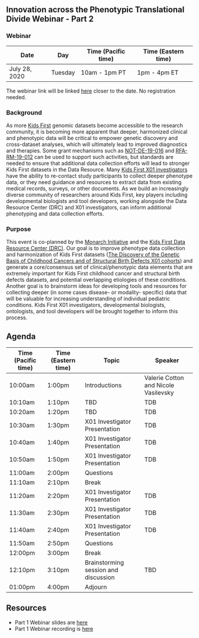 
## Innovation across the Phenotypic Translational Divide Webinar - Part 2

### Webinar 

Date | Day | Time (Pacific time) | Time (Eastern time)
-- | -- | -- | --
July 28, 2020 | Tuesday | 10am - 1pm PT | 1pm - 4pm ET 

The webinar link will be linked [here]() closer to the date. No registration needed.  


### Background

As more [Kids First](https://kidsfirstdrc.org/) genomic datasets become accessible to the research community, it is becoming more apparent that deeper, harmonized clinical and phenotypic data will be critical to empower genetic discovery and cross-dataset analyses, which will ultimately lead to improved diagnostics and therapies. 
Some grant mechanisms such as [NOT-DE-19-016](https://grants.nih.gov/grants/guide/notice-files/NOT-DE-19-016.html) and [RFA-RM-19-012](https://grants.nih.gov/grants/guide/rfa-files/RFA-RM-19-012.html) can be used to support such activities, but standards are needed to ensure that additional data collection efforts will lead to stronger Kids First datasets in the Data Resource. Many [Kids First X01 investigators](https://commonfund.nih.gov/kidsfirst/x01projects) have the ability to re-contact study participants to collect deeper phenotype data, or they need guidance and resources to extract data from existing medical records, surveys, or other documents. As we build an increasingly diverse community of researchers around Kids First, key players including developmental biologists and tool developers, working alongside the Data Resource Center (DRC) and X01 investigators, can inform additional phenotyping and data collection efforts. 

### Purpose

This event is co-planned by the [Monarch Initiative](https://monarchinitiative.org/) and the [Kids First Data Resource Center (DRC)](https://kidsfirstdrc.org/). Our goal is to improve phenotype data collection and harmonization of Kids First datasets ([The Discovery of the Genetic Basis of Childhood Cancers and of Structural Birth Defects X01 cohorts](https://commonfund.nih.gov/kidsfirst/x01projects)) and generate a core/consensus set of clinical/phenotypic data elements that are extremely important for Kids First childhood cancer and structural birth defects datasets, and potential overlapping etiologies of these conditions. Another goal is to brainstorm ideas for developing tools and resources for collecting deeper (in some cases disease- or modality- specific) data that will be valuable for increasing understanding of individual pediatric conditions. Kids First X01 investigators, developmental biologists, ontologists, and tool developers will be brought together to inform this process.  

## Agenda

Time (Pacific time) | Time (Eastern time) | Topic | Speaker
-- | -- | -- | -- 
10:00am | 1:00pm | Introductions | Valerie Cotton and Nicole Vasilevsky
10:10am | 1:10pm | TBD | TDB
10:20am | 1:20pm | TBD | TDB
10:30am | 1:30pm | X01 Investigator Presentation | TDB
10:40am | 1:40pm | X01 Investigator Presentation | TDB
10:50am | 1:50pm | X01 Investigator Presentation | TDB
11:00am | 2:00pm | Questions
11:10am | 2:10pm | Break 
11:20am | 2:20pm | X01 Investigator Presentation | TDB
11:30am | 2:30pm | X01 Investigator Presentation | TDB
11:40am | 2:40pm | X01 Investigator Presentation | TDB
11:50am | 2:50pm | Questions
12:00pm | 3:00pm | Break
12:10pm | 3:10pm | Brainstorming session and discussion | TBD
01:00pm | 4:00pm | Adjourn

## Resources

- Part 1 Webinar slides are [here](https://docs.google.com/presentation/d/1rJh6IQcVoPbSHOzZpxq7rC4qkU-VDx4d9XMu0F0udYI/edit#slide=id.p)  
- Part 1 Webinar recording is [here](https://www.youtube.com/watch?v=qaJQdb4JKfU&amp=&feature=youtu.be)






